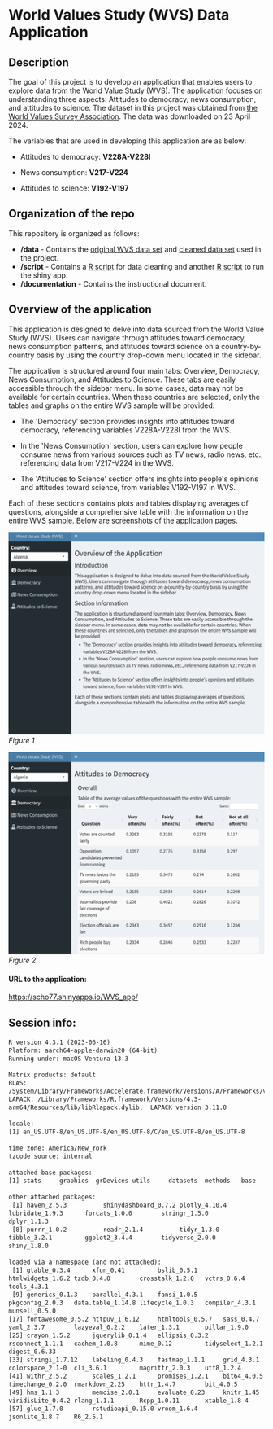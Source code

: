 # World Values Study (WVS) Data Application

## Description

The goal of this project is to develop an application that enables users to explore data from the World Value Study (WVS). The application focuses on understanding three aspects: Attitudes to democracy, news consumption, and attitudes to science. The dataset in this project was obtained from [the World Values Survey Association](https://www.worldvaluessurvey.org/WVSDocumentationWV6.jsp). The data was downloaded on 23 April 2024.

The variables that are used in developing this application are as below:

-   Attitudes to democracy: **V228A-V228I**

-   News consumption: **V217-V224**

-   Attitudes to science: **V192-V197**

## Organization of the repo

This repository is organized as follows:

-   **/data** - Contains the [original WVS data set](https://github.com/sungjoocho7/Modern-workflows-in-data-science-Assignment4/blob/f3d77682486f9e5c8c12f4c2f30d8a0a20addf77/data/WV6_Data_R_v20201117.rdata.zip) and [cleaned data set](https://github.com/sungjoocho7/Modern-workflows-in-data-science-Assignment4/blob/f3d77682486f9e5c8c12f4c2f30d8a0a20addf77/data/cleaned_wvs.csv) used in the project.
-   **/script** - Contains a [R script](https://github.com/sungjoocho7/Modern-workflows-in-data-science-Assignment4/blob/197aec2726f16cd489f5818b9cf68ae654490e4d/script/data_cleaning.R) for data cleaning and another [R script](https://github.com/sungjoocho7/Modern-workflows-in-data-science-Assignment4/blob/197aec2726f16cd489f5818b9cf68ae654490e4d/script/shiny_app.R) to run the shiny app.
-   **/documentation** - Contains the instructional document.

## Overview of the application

This application is designed to delve into data sourced from the World Value Study (WVS). Users can navigate through attitudes toward democracy, news consumption patterns, and attitudes toward science on a country-by-country basis by using the country drop-down menu located in the sidebar.

The application is structured around four main tabs: Overview, Democracy, News Consumption, and Attitudes to Science. These tabs are easily accessible through the sidebar menu. In some cases, data may not be available for certain countries. When these countries are selected, only the tables and graphs on the entire WVS sample will be provided.

-   The 'Democracy' section provides insights into attitudes toward democracy, referencing variables V228A-V228I from the WVS.

-   In the 'News Consumption' section, users can explore how people consume news from various sources such as TV news, radio news, etc., referencing data from V217-V224 in the WVS.

-   The 'Attitudes to Science' section offers insights into people's opinions and attitudes toward science, from variables V192-V197 in WVS.

Each of these sections contains plots and tables displaying averages of questions, alongside a comprehensive table with the information on the entire WVS sample. Below are screenshots of the application pages.

![](figs/overview.jpg) *Figure 1*

![](figs/democracy.jpg) *Figure 2*


#### URL to the application:

https://scho77.shinyapps.io/WVS_app/


## Session info:

```         
R version 4.3.1 (2023-06-16)
Platform: aarch64-apple-darwin20 (64-bit)
Running under: macOS Ventura 13.3

Matrix products: default
BLAS:   /System/Library/Frameworks/Accelerate.framework/Versions/A/Frameworks/vecLib.framework/Versions/A/libBLAS.dylib 
LAPACK: /Library/Frameworks/R.framework/Versions/4.3-arm64/Resources/lib/libRlapack.dylib;  LAPACK version 3.11.0

locale:
[1] en_US.UTF-8/en_US.UTF-8/en_US.UTF-8/C/en_US.UTF-8/en_US.UTF-8

time zone: America/New_York
tzcode source: internal

attached base packages:
[1] stats     graphics  grDevices utils     datasets  methods   base     

other attached packages:
 [1] haven_2.5.3          shinydashboard_0.7.2 plotly_4.10.4        lubridate_1.9.3      forcats_1.0.0        stringr_1.5.0        dplyr_1.1.3         
 [8] purrr_1.0.2          readr_2.1.4          tidyr_1.3.0          tibble_3.2.1         ggplot2_3.4.4        tidyverse_2.0.0      shiny_1.8.0         

loaded via a namespace (and not attached):
 [1] gtable_0.3.4      xfun_0.41         bslib_0.5.1       htmlwidgets_1.6.2 tzdb_0.4.0        crosstalk_1.2.0   vctrs_0.6.4       tools_4.3.1      
 [9] generics_0.1.3    parallel_4.3.1    fansi_1.0.5       pkgconfig_2.0.3   data.table_1.14.8 lifecycle_1.0.3   compiler_4.3.1    munsell_0.5.0    
[17] fontawesome_0.5.2 httpuv_1.6.12     htmltools_0.5.7   sass_0.4.7        yaml_2.3.7        lazyeval_0.2.2    later_1.3.1       pillar_1.9.0     
[25] crayon_1.5.2      jquerylib_0.1.4   ellipsis_0.3.2    rsconnect_1.1.1   cachem_1.0.8      mime_0.12         tidyselect_1.2.1  digest_0.6.33    
[33] stringi_1.7.12    labeling_0.4.3    fastmap_1.1.1     grid_4.3.1        colorspace_2.1-0  cli_3.6.1         magrittr_2.0.3    utf8_1.2.4       
[41] withr_2.5.2       scales_1.2.1      promises_1.2.1    bit64_4.0.5       timechange_0.2.0  rmarkdown_2.25    httr_1.4.7        bit_4.0.5        
[49] hms_1.1.3         memoise_2.0.1     evaluate_0.23     knitr_1.45        viridisLite_0.4.2 rlang_1.1.1       Rcpp_1.0.11       xtable_1.8-4     
[57] glue_1.7.0        rstudioapi_0.15.0 vroom_1.6.4       jsonlite_1.8.7    R6_2.5.1         
```
